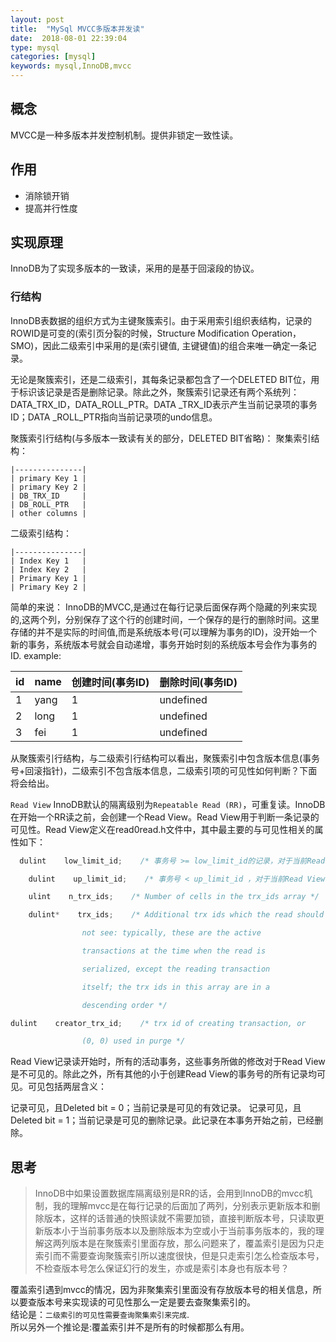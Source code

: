 ```yaml
---
layout: post
title:  "MySql MVCC多版本并发读"
date:  2018-08-01 22:39:04
type: mysql
categories: [mysql]
keywords: mysql,InnoDB,mvcc
---
```


## 概念
MVCC是一种多版本并发控制机制。提供非锁定一致性读。
## 作用
- 消除锁开销
- 提高并行性度

## 实现原理
InnoDB为了实现多版本的一致读，采用的是基于回滚段的协议。
 
### 行结构
InnoDB表数据的组织方式为主键聚簇索引。由于采用索引组织表结构，记录的ROWID是可变的(索引页分裂的时候，Structure Modification Operation，SMO)，因此二级索引中采用的是(索引键值, 主键键值)的组合来唯一确定一条记录。

无论是聚簇索引，还是二级索引，其每条记录都包含了一个DELETED BIT位，用于标识该记录是否是删除记录。除此之外，聚簇索引记录还有两个系统列：DATA_TRX_ID，DATA_ROLL_PTR。DATA _TRX_ID表示产生当前记录项的事务ID；DATA _ROLL_PTR指向当前记录项的undo信息。


聚簇索引行结构(与多版本一致读有关的部分，DELETED BIT省略)：
聚集索引结构：
```
|---------------|
| primary Key 1 |
| primary Key 2 |
| DB_TRX_ID     |
| DB_ROLL_PTR   |
| other columns |
```
二级索引结构：

```
|---------------|
| Index Key 1   |
| Index Key 2   |
| Primary Key 1 |
| Primary Key 2 |
```
简单的来说：
InnoDB的MVCC,是通过在每行记录后面保存两个隐藏的列来实现的,这两个列，分别保存了这个行的创建时间，一个保存的是行的删除时间。这里存储的并不是实际的时间值,而是系统版本号(可以理解为事务的ID)，没开始一个新的事务，系统版本号就会自动递增，事务开始时刻的系统版本号会作为事务的ID.
example:

<table>
<thead>
<tr>
  <th>id</th>
  <th>name</th>
  <th>创建时间(事务ID)</th>
  <th>删除时间(事务ID)</th>
</tr>
</thead>
<tbody><tr>
  <td>1</td>
  <td>yang</td>
  <td>1</td>
  <td>undefined</td>
</tr>
<tr>
  <td>2</td>
  <td>long</td>
  <td>1</td>
  <td>undefined</td>
</tr>
<tr>
  <td>3</td>
  <td>fei</td>
  <td>1</td>
  <td>undefined</td>
</tr>
</tbody></table>


 从聚簇索引行结构，与二级索引行结构可以看出，聚簇索引中包含版本信息(事务号+回滚指针)，二级索引不包含版本信息，二级索引项的可见性如何判断？下面将会给出。

`Read View`
InnoDB默认的隔离级别为`Repeatable Read (RR)`，可重复读。InnoDB在开始一个RR读之前，会创建一个Read View。Read View用于判断一条记录的可见性。Read View定义在read0read.h文件中，其中最主要的与可见性相关的属性如下：

  

```cpp
  dulint    low_limit_id;    /* 事务号 >= low_limit_id的记录，对于当前Read View都是不可见的 */

    dulint    up_limit_id;    /* 事务号 < up_limit_id ，对于当前Read View都是可见的 */

    ulint    n_trx_ids;    /* Number of cells in the trx_ids array */

    dulint*    trx_ids;    /* Additional trx ids which the read should

                not see: typically, these are the active

                transactions at the time when the read is

                serialized, except the reading transaction

                itself; the trx ids in this array are in a

                descending order */

dulint    creator_trx_id;    /* trx id of creating transaction, or

                (0, 0) used in purge */
```

Read View记录读开始时，所有的活动事务，这些事务所做的修改对于Read View是不可见的。除此之外，所有其他的小于创建Read View的事务号的所有记录均可见。可见包括两层含义：

记录可见，且Deleted bit = 0；当前记录是可见的有效记录。
记录可见，且Deleted bit = 1；当前记录是可见的删除记录。此记录在本事务开始之前，已经删除。

## 思考
>InnoDB中如果设置数据库隔离级别是RR的话，会用到InnoDB的mvcc机制，我的理解mvcc是在每行记录的后面加了两列，分别表示更新版本和删除版本，这样的话普通的快照读就不需要加锁，直接判断版本号，只读取更新版本小于当前事务版本以及删除版本为空或小于当前事务版本的，我的理解这两列版本是在聚簇索引里面存放，那么问题来了，覆盖索引是因为只走索引而不需要查询聚簇索引所以速度很快，但是只走索引怎么检查版本号，不检查版本号怎么保证幻行的发生，亦或是索引本身也有版本号？

覆盖索引遇到mvcc的情况，因为非聚集索引里面没有存放版本号的相关信息，所以要查版本号来实现读的可见性那么一定是要去查聚集索引的。  
结论是：`二级索引的可见性需要查询聚集索引来完成`.  
所以另外一个推论是:覆盖索引并不是所有的时候都那么有用。
